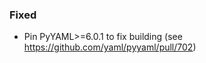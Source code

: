 <!--
A new scriv changelog fragment.

Uncomment the section that is right (remove the HTML comment wrapper).
-->

<!--
### Removed

- A bullet item for the Removed category.

-->
<!--
### Added

- A bullet item for the Added category.

-->
<!--
### Changed

- A bullet item for the Changed category.

-->
<!--
### Deprecated

- A bullet item for the Deprecated category.

-->

### Fixed

- Pin PyYAML>=6.0.1 to fix building (see https://github.com/yaml/pyyaml/pull/702)

<!--
### Security

- A bullet item for the Security category.

-->
